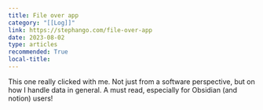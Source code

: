 ```yaml
---
title: File over app
category: "[[Log]]"
link: https://stephango.com/file-over-app
date: 2023-08-02
type: articles
recommended: True
local-title: 
---
```

This one really clicked with me. Not just from a software perspective, but on how I handle data in general. A must read, especially for Obsidian (and notion) users!